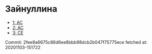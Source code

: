# Зайнуллина
- [1: AC](1.md)
- [2: AC](2.md)
- [3: CE](3.md)

Commit: 2fee8a6675c86d6ee8bbb98dcb2b047f75775ece
 fetched at: 20201103-151722
